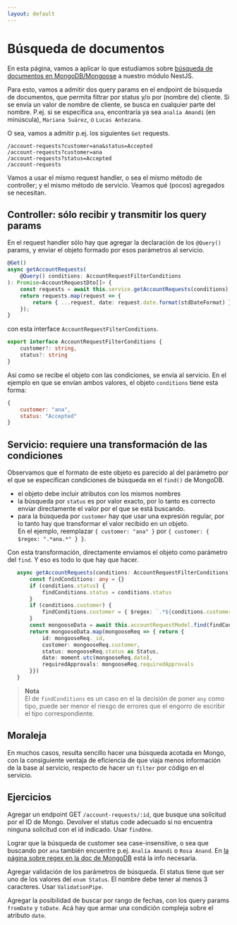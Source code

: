 ```yaml
---
layout: default
---
```


# Búsqueda de documentos
En esta página, vamos a aplicar lo que estudiamos sobre [búsqueda de documentos en MongoDB/Mongoose](../mongoose/busqueda-basicos) a nuestro módulo NestJS.

Para esto, vamos a admitir dos query params en el endpoint de búsqueda de documentos, que permita filtrar por status y/o por (nombre de) cliente. Si se envía un valor de nombre de cliente, se busca en cualquier parte del nombre. P.ej. si se especifica `ana`, encontraría ya sea `analía Amandi` (en minúscula), `Mariana Suárez`, o `Lucas Antezana`.

O sea, vamos a admitir p.ej. los siguientes `Get` requests.
```
/account-requests?customer=ana&status=Accepted
/account-requests?customer=ana
/account-requests?status=Accepted
/account-requests
```

Vamos a usar el mismo request handler, o sea el mismo método de controller; y el mismo método de servicio. Veamos qué (pocos) agregados se necesitan.


## Controller: sólo recibir y transmitir los query params
En el request handler sólo hay que agregar la declaración de los `@Query()` params, y enviar el objeto formado por esos parámetros al servicio.

``` typescript
@Get()
async getAccountRequests(
    @Query() conditions: AccountRequestFilterConditions
): Promise<AccountRequestDto[]> {
    const requests = await this.service.getAccountRequests(conditions);
    return requests.map(request => { 
        return { ...request, date: request.date.format(stdDateFormat) } 
    });
}
``` 
con esta interface `AccountRequestFilterConditions`.
``` typescript
export interface AccountRequestFilterConditions {
    customer?: string,
    status?: string
}
``` 

Así como se recibe el objeto con las condiciones, se envía al servicio. En el ejemplo en que se envían ambos valores, el objeto `conditions` tiene esta forma:
``` javascript
{
    customer: "ana", 
    status: "Accepted"
}
``` 


## Servicio: requiere una transformación de las condiciones
Observamos que el formato de este objeto es parecido al del parámetro por el que se especifican condiciones de búsqueda en el `find()` de MongoDB.
- el objeto debe incluir atributos con los mismos nombres
- la búsqueda por `status` es por valor exacto, por lo tanto es correcto enviar directamente el valor por el que se está buscando.
- para la búsqueda por `customer` hay que usar una expresión regular, por lo tanto hay que transformar el valor recibido en un objeto.  
En el ejemplo, reemplazar `{ customer: "ana" }` por `{ customer: { $regex: ".*ana.*" } }`.

Con esta transformación, directamente enviamos el objeto como parámetro del `find`. Y eso es todo lo que hay que hacer.
 ``` typescript
    async getAccountRequests(conditions: AccountRequestFilterConditions): Promise<AccountRequest[]> {
        const findConditions: any = {}
        if (conditions.status) {
            findConditions.status = conditions.status
        }
        if (conditions.customer) {
            findConditions.customer = { $regex: `.*${conditions.customer}.*` }
        }
        const mongooseData = await this.accountRequestModel.find(findConditions);
        return mongooseData.map(mongooseReq => { return {
            id: mongooseReq._id,
            customer: mongooseReq.customer,
            status: mongooseReq.status as Status,
            date: moment.utc(mongooseReq.date),
            requiredApprovals: mongooseReq.requiredApprovals
        }})
    }
``` 

> **Nota**  
> El de `findConditions` es un caso en el la decisión de poner `any` como tipo, puede ser menor el riesgo de errores que el engorro de escribir el tipo correspondiente.


## Moraleja
En muchos casos, resulta sencillo hacer una búsqueda acotada en Mongo, con la consiguiente ventaja de eficiencia de que viaja menos información de la base al servicio, respecto de hacer un `filter` por código en el servicio.


## Ejercicios
Agregar un endpoint GET `/account-requests/:id`, que busque una solicitud por el ID de Mongo. Devolver el status code adecuado si no encuentra ninguna solicitud con el id indicado. Usar `findOne`.

Lograr que la búsqueda de customer sea case-insensitive, o sea que buscando por `ana` también encuentre p.ej. `Analía Amandi` o `Rosa Anand`. En [la página sobre regex en la doc de MongoDB](https://docs.mongodb.com/manual/reference/operator/query/regex/) está la info necesaria.

Agregar validación de los parámetros de búsqueda. El status tiene que ser uno de los valores del `enum Status`. El nombre debe tener al menos 3 caracteres. Usar `ValidationPipe`. 

Agregar la posibilidad de buscar por rango de fechas, con los query params `fromDate` y `toDate`. Acá hay que armar una condición compleja sobre el atributo `date`.
